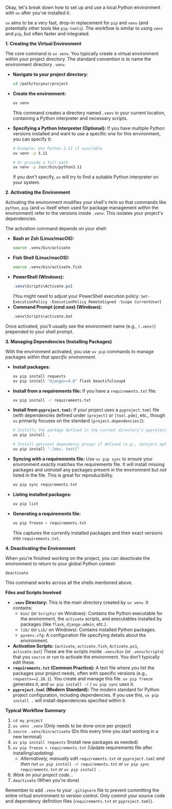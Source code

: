 Okay, let's break down how to set up and use a local Python environment with `uv` after you've installed it.

`uv` aims to be a very fast, drop-in replacement for `pip` and `venv` (and potentially other tools like `pip-tools`). The workflow is similar to using `venv` and `pip`, but often faster and integrated.

**1. Creating the Virtual Environment**

The core command is `uv venv`. You typically create a virtual environment within your project directory. The standard convention is to name the environment directory `.venv`.

* **Navigate to your project directory:**
    ```bash
    cd /path/to/your/project
    ```
* **Create the environment:**
    ```bash
    uv venv
    ```
    This command creates a directory named `.venv` in your current location, containing a Python interpreter and necessary scripts.

* **Specifying a Python Interpreter (Optional):**
    If you have multiple Python versions installed and want to use a specific one for this environment, you can specify it:
    ```bash
    # Example: Use Python 3.11 if available
    uv venv -p 3.11

    # Or provide a full path
    uv venv -p /usr/bin/python3.11
    ```
    If you don't specify, `uv` will try to find a suitable Python interpreter on your system.

**2. Activating the Environment**

Activating the environment modifies your shell's `PATH` so that commands like `python`, `pip` (and `uv` itself when used for package management *within* the environment) refer to the versions inside `.venv`. This isolates your project's dependencies.

The activation command depends on your shell:

* **Bash or Zsh (Linux/macOS):**
    ```bash
    source .venv/bin/activate
    ```
* **Fish Shell (Linux/macOS):**
    ```bash
    source .venv/bin/activate.fish
    ```
* **PowerShell (Windows):**
    ```powershell
    .venv\Scripts\Activate.ps1
    ```
    (You might need to adjust your PowerShell execution policy: `Set-ExecutionPolicy -ExecutionPolicy RemoteSigned -Scope CurrentUser`)
* **Command Prompt (cmd.exe) (Windows):**
    ```cmd
    .venv\Scripts\activate.bat
    ```

Once activated, you'll usually see the environment name (e.g., `(.venv)`) prepended to your shell prompt.

**3. Managing Dependencies (Installing Packages)**

With the environment activated, you use `uv pip` commands to manage packages *within that specific environment*.

* **Install packages:**
    ```bash
    uv pip install requests
    uv pip install "django>=4.0" flask beautifulsoup4
    ```
* **Install from a requirements file:**
    If you have a `requirements.txt` file:
    ```bash
    uv pip install -r requirements.txt
    ```
* **Install from `pyproject.toml`:**
    If your project uses a `pyproject.toml` file (with dependencies defined under `[project]` or `[tool.pdm]`, etc., though `uv` primarily focuses on the standard `[project.dependencies]`):
    ```bash
    # Installs the package defined in the current directory's pyproject.toml
    uv pip install .

    # Install optional dependency groups if defined (e.g., [project.optional-dependencies])
    uv pip install ".[dev, test]"
    ```
* **Syncing with a requirements file:**
    Use `uv pip sync` to ensure your environment *exactly* matches the requirements file. It will install missing packages and *uninstall* any packages present in the environment but *not* listed in the file. This is great for reproducibility.
    ```bash
    uv pip sync requirements.txt
    ```
* **Listing installed packages:**
    ```bash
    uv pip list
    ```
* **Generating a requirements file:**
    ```bash
    uv pip freeze > requirements.txt
    ```
    This captures the currently installed packages and their exact versions into `requirements.txt`.

**4. Deactivating the Environment**

When you're finished working on the project, you can deactivate the environment to return to your global Python context:

```bash
deactivate
```
This command works across all the shells mentioned above.

**Files and Scripts Involved**

* **`.venv` Directory:** This is the main directory created by `uv venv`. It contains:
    * `bin/` (or `Scripts/` on Windows): Contains the Python executable for the environment, the `activate` scripts, and executables installed by packages (like `flask`, `django-admin`, etc.).
    * `lib/` (or `Lib/` on Windows): Contains installed Python packages.
    * `pyvenv.cfg`: A configuration file specifying details about the environment.
* **Activation Scripts:** (`activate`, `activate.fish`, `Activate.ps1`, `activate.bat`) These are the scripts inside `.venv/bin` (or `.venv/Scripts`) that you `source` or run to activate the environment. You don't typically edit these.
* **`requirements.txt` (Common Practice):** A text file where you list the packages your project needs, often with specific versions (e.g., `requests==2.28.1`). You create and manage this file. `uv pip freeze` generates it, and `uv pip install -r` / `uv pip sync` uses it.
* **`pyproject.toml` (Modern Standard):** The modern standard for Python project configuration, including dependencies. If you use this, `uv pip install .` will install dependencies specified within it.

**Typical Workflow Summary**

1.  `cd my_project`
2.  `uv venv .venv` (Only needs to be done once per project)
3.  `source .venv/bin/activate` (Do this every time you start working in a new terminal)
4.  `uv pip install requests` (Install new packages as needed)
5.  `uv pip freeze > requirements.txt` (Update requirements file after installing/updating)
    * *Alternatively, manually edit `requirements.txt` or `pyproject.toml` and then run `uv pip install -r requirements.txt` or `uv pip sync requirements.txt` or `uv pip install .`*
6.  *Work on your project code...*
7.  `deactivate` (When you're done)

Remember to add `.venv` to your `.gitignore` file to prevent committing the entire virtual environment to version control. Only commit your source code and dependency definition files (`requirements.txt` or `pyproject.toml`).